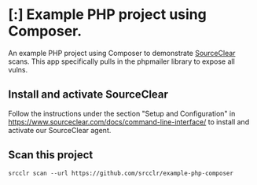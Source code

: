 # [:] Example PHP project using Composer.

An example PHP project using Composer to demonstrate [SourceClear](https://www.sourceclear.com) scans. This app specifically pulls in the phpmailer library to expose all vulns.

## Install and activate SourceClear
Follow the instructions under the section "Setup and Configuration" in https://www.sourceclear.com/docs/command-line-interface/ to install and activate our SourceClear agent.

## Scan this project
`srcclr scan --url https://github.com/srcclr/example-php-composer`
